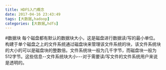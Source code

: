 ```yaml
---
title: HDFS入门概念
date: 2017-04-16 23:43:49
tags: [大数据,hadoop]
categories: [大数据,hdfs]
---
```

#数据块
 每个磁盘都有默认的数据块大小，这是磁盘进行数据读/写的最小单位。构建于单个磁盘之上的文件系统通过磁盘块来管理该文件系统的块，该文件系统块的大小的可以是磁盘块的整数倍。文件系统块一般为几千字节，而磁盘块一般为512字节。这些信息--文件系统块大小---对于需要读/写文件的文件系统用户来说是透明的。




